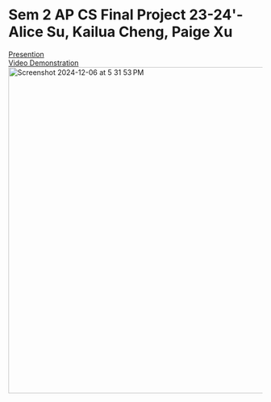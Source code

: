 # Sem 2 AP CS Final Project 23-24'- Alice Su, Kailua Cheng, Paige Xu

[Presention](https://docs.google.com/presentation/d/1eSGwyzvZqxE75hZKLqILc-Q1lM9ELWrSkqkcYbIfn78/edit?usp=sharing)
<br/>
[Video Demonstration](https://www.youtube.com/watch?v=n-IR--ggCoY&list=LL&index=2)
<br/>
<img width="648" alt="Screenshot 2024-12-06 at 5 31 53 PM" src="https://github.com/user-attachments/assets/c76c1981-1720-4ee4-8905-128aa9f26bc5">

